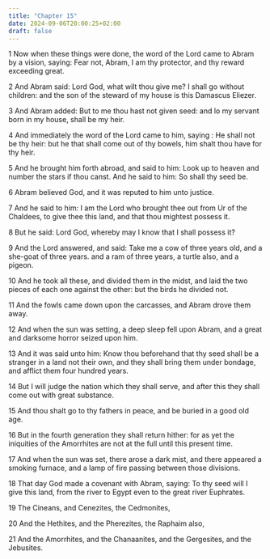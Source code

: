 ```yaml
---
title: "Chapter 15"
date: 2024-09-06T20:00:25+02:00
draft: false
---
```



1 Now when these things were done, the word of the Lord came to Abram by a vision, saying: Fear not, Abram, I am thy protector, and thy reward exceeding great.

2 And Abram said: Lord God, what wilt thou give me? I shall go without children: and the son of the steward of my house is this Damascus Eliezer.

3 And Abram added: But to me thou hast not given seed: and lo my servant born in my house, shall be my heir.

4 And immediately the word of the Lord came to him, saying : He shall not be thy heir: but he that shall come out of thy bowels, him shalt thou have for thy heir.

5 And he brought him forth abroad, and said to him: Look up to heaven and number the stars if thou canst. And he said to him: So shall thy seed be.

6 Abram believed God, and it was reputed to him unto justice.

7 And he said to him: I am the Lord who brought thee out from Ur of the Chaldees, to give thee this land, and that thou mightest possess it.

8 But he said: Lord God, whereby may I know that I shall possess it?

9 And the Lord answered, and said: Take me a cow of three years old, and a she-goat of three years. and a ram of three years, a turtle also, and a pigeon.

10 And he took all these, and divided them in the midst, and laid the two pieces of each one against the other: but the birds he divided not.

11 And the fowls came down upon the carcasses, and Abram drove them away.

12 And when the sun was setting, a deep sleep fell upon Abram, and a great and darksome horror seized upon him.

13 And it was said unto him: Know thou beforehand that thy seed shall be a stranger in a land not their own, and they shall bring them under bondage, and afflict them four hundred years.

14 But I will judge the nation which they shall serve, and after this they shall come out with great substance.

15 And thou shalt go to thy fathers in peace, and be buried in a good old age.

16 But in the fourth generation they shall return hither: for as yet the iniquities of the Amorrhites are not at the full until this present time.

17 And when the sun was set, there arose a dark mist, and there appeared a smoking furnace, and a lamp of fire passing between those divisions.

18 That day God made a covenant with Abram, saying: To thy seed will I give this land, from the river to Egypt even to the great river Euphrates.

19 The Cineans, and Cenezites, the Cedmonites,

20 And the Hethites, and the Pherezites, the Raphaim also,

21 And the Amorrhites, and the Chanaanites, and the Gergesites, and the Jebusites.

